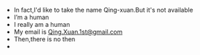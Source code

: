- In fact,I'd like to take the name Qing-xuan.But it's not available
- I’m a human
- I really am a human
- My email is Qing.Xuan.1st@gmail.com
- Then,there is no then
-

<!---
Hing-Xuan/Hing-Xuan is a ✨ special ✨ repository because its `README.md` (this file) appears on your GitHub profile.
You can click the Preview link to take a look at your changes.
--->
